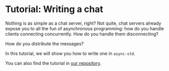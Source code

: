 # Tutorial: Writing a chat

Nothing is as simple as a chat server, right? Not quite, chat servers
already expose you to all the fun of asynchronous programming: how
do you handle clients connecting concurrently. How do you handle them disconnecting?

How do you distribute the messages?

In this tutorial, we will show you how to write one in `async-std`.

You can also find the tutorial in [our repository](https://github.com/async-rs/async-std/blob/master/examples/a-chat).
